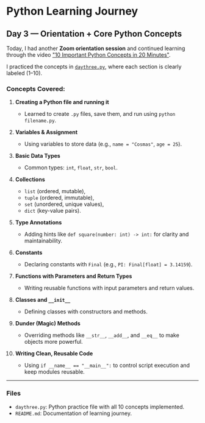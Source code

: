 # Python Learning Journey

## Day 3 — Orientation + Core Python Concepts

Today, I had another **Zoom orientation session** and continued learning through the video
["10 Important Python Concepts in 20 Minutes"](https://youtu.be/Gx5qb1uHss4).

I practiced the concepts in [`daythree.py`](daythree.py), where each section is clearly labeled (1–10).

### Concepts Covered:

1. **Creating a Python file and running it**

   - Learned to create `.py` files, save them, and run using `python filename.py`.

2. **Variables & Assignment**

   - Using variables to store data (e.g., `name = "Cosmas"`, `age = 25`).

3. **Basic Data Types**

   - Common types: `int`, `float`, `str`, `bool`.

4. **Collections**

   - `list` (ordered, mutable),
   - `tuple` (ordered, immutable),
   - `set` (unordered, unique values),
   - `dict` (key-value pairs).

5. **Type Annotations**

   - Adding hints like `def square(number: int) -> int:` for clarity and maintainability.

6. **Constants**

   - Declaring constants with `Final` (e.g., `PI: Final[float] = 3.14159`).

7. **Functions with Parameters and Return Types**

   - Writing reusable functions with input parameters and return values.

8. **Classes and `__init__`**

   - Defining classes with constructors and methods.

9. **Dunder (Magic) Methods**

   - Overriding methods like `__str__`, `__add__`, and `__eq__` to make objects more powerful.

10. **Writing Clean, Reusable Code**
    - Using `if __name__ == "__main__":` to control script execution and keep modules reusable.

---

### Files

- `daythree.py`: Python practice file with all 10 concepts implemented.
- `README.md`: Documentation of learning journey.
